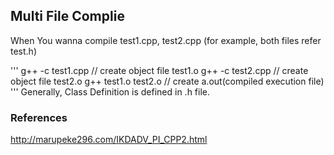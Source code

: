 ## Multi File Complie
When You wanna compile test1.cpp, test2.cpp (for example, both files refer test.h)</br>

'''
g++ -c test1.cpp // create object file test1.o
g++ -c test2.cpp // create object file test2.o
g++ test1.o test2.o // create a.out(compiled execution file)
'''
Generally, Class Definition is defined in .h file.


### References
http://marupeke296.com/IKDADV_PI_CPP2.html
